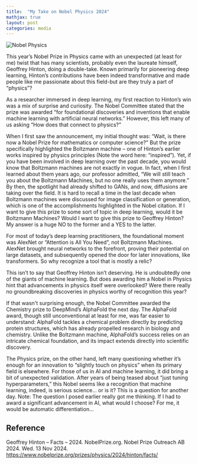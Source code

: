 ```yaml
---
title:  "My Take on Nobel Physics 2024"
mathjax: true
layout: post
categories: media
---
```


![Nobel Physics](https://www.biotechniques.com/wp-content/uploads/2024/10/nobel-prize-physics-800x344.png)

This year’s Nobel Prize in Physics came with an unexpected (at least for me) twist that has many scientists, probably even the laureate himself, Geoffrey Hinton, doing a double-take. Known primarily for pioneering deep learning, Hinton’s contributions have been indeed transformative and made people like me passionate about this field-but are they truly a part of “physics”?

As a researcher immersed in deep learning, my first reaction to Hinton’s win was a mix of surprise and curiosity. The Nobel Committee stated that the prize was awarded “for foundational discoveries and inventions that enable machine learning with artificial neural networks.” However, this left many of us asking “How does that connect to physics?”

When I first saw the announcement, my initial thought was: “Wait, is there now a Nobel Prize for mathematics or computer science?” But the prize specifically highlighted the Boltzmann machine – one of Hinton’s earlier works inspired by physics principles (Note the word here: “inspired”). Yet, if you have been involved in deep learning over the past decade, you would know that Boltzmann machines are not exactly in vogue. In fact, when I first learned about them years ago, our professor admitted, “We will still teach you about the Boltzmann Machines, but no one really uses them anymore.” By then, the spotlight had already shifted to GANs, and now, diffusions are taking over the field. It is hard to recall a time in the last decade when Boltzmann machines were discussed for image classification or generation, which is one of the accomplishments highlighted in the Nobel citation. If I want to give this prize to some sort of topic in deep learning, would it be Boltzmann Machines? Would I want to give this prize to Geoffrey Hinton? My answer is a huge NO to the former and a YES to the latter. 

For most of today’s deep learning practitioners, the foundational moment was AlexNet or “Attention is All You Need”, not Boltzmann Machines. AlexNet brought neural networks to the forefront, proving their potential on large datasets, and subsequently opened the door for later innovations, like transformers. So why recognize a tool that is mostly a relic?

This isn’t to say that Geoffrey Hinton isn’t deserving. He is undoubtedly one of the giants of machine learning. But does awarding him a Nobel in Physics hint that advancements in physics itself were overlooked? Were there really no groundbreaking discoveries in physics worthy of recognition this year?

If that wasn't surprising enough, the Nobel Committee awarded the Chemistry prize to DeepMind’s AlphaFold the next day. The AlphaFold award, though still unconventional at least for me, was far easier to understand: AlphaFold tackles a chemical problem directly by predicting protein structures, which has already propelled research in biology and chemistry. Unlike the Boltzmann machine, AlphaFold’s success relies on an intricate chemical foundation, and its impact extends directly into scientific discovery.

The Physics prize, on the other hand, left many questioning whether it’s enough for an innovation to “slightly touch on physics” when its primary field is elsewhere. For those of us in AI and machine learning, it did bring a bit of unexpected validation. After years of being teased about “just tuning hyperparameters,” this Nobel seems like a recognition that machine learning, indeed, is serious science… or is it? This is a question for another day.
Note: The question I posed earlier really got me thinking. If I had to award a significant advancement in AI, what would I choose? For me, it would be automatic differentiation…

## Reference
Geoffrey Hinton – Facts – 2024. NobelPrize.org. Nobel Prize Outreach AB 2024. Wed. 13 Nov 2024. <https://www.nobelprize.org/prizes/physics/2024/hinton/facts/>




